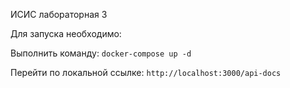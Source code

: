 ИСИС лабораторная 3

Для запуска необходимо:

Выполнить команду:
<code>docker-compose up -d</code>

Перейти по локальной ссылке:
<code>http://localhost:3000/api-docs</code>
